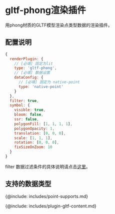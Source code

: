 # gltf-phong渲染插件

用phong材质的GLTF模型渲染点类型数据的渲染插件。

## 配置说明
```js
{
  renderPlugin: {
    // [必填] 固定为lit
    type: 'gltf-phong',
    // [必填] 数据设置
    dataConfig: {
      // [必填] 固定为 native-point
      type: 'native-point'
    }
  },
  filter: true,
  symbol: {
    visible: true,
    bloom: false,
    ssr: false,
    polygonFill: [1, 1, 1, 1],
    polygonOpacity: 1,
    translation: [0, 0, 0],
    scale: [1, 1, 1],
    rotation: [0, 0, 0],
    fixSizeOnZoom: 10
  }
}
```

filter 数据过滤条件的具体说明请点击[这里](filter)。

## 支持的数据类型

{@include: includes/point-supports.md}

{@include: includes/plugin-gltf-content.md}